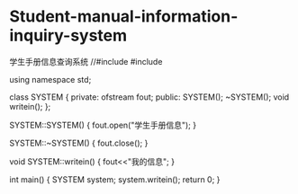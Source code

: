 # Student-manual-information-inquiry-system
学生手册信息查询系统
//#include<iostream>
#include<fstream>

using namespace std;

class SYSTEM
{
private:
	ofstream fout;
public:
	SYSTEM();
	~SYSTEM();
	void writein();
};

SYSTEM::SYSTEM()
{
	fout.open("学生手册信息");
}

SYSTEM::~SYSTEM()
{
	fout.close();
}

void SYSTEM::writein()
{
	fout<<"我的信息";
}

int main()
{
	SYSTEM system;
	system.writein();
	return 0;
}
